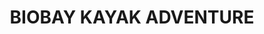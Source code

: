 ---
image: "https://cdn.filestackcontent.com/IUkMxNdGT9igOq7My2gD/convert?cache=true&compress=true&quality=90&w=1000&fit=max"
title: BIOBAY KAYAK ADVENTURE
infose: Requires Kayaking previous experience
link: "https://fareharbor.com/embeds/book/kayakingparguera/items/123311/calendar/2025/10/?asn=fhdn&asn-ref=turisteandoenpuertorico&ref=turisteandoenpuertorico&marketplace=yes&flow=no&full-items=yes"
---